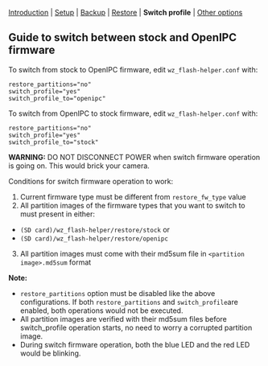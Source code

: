 [Introduction](README.md) | [Setup](README_setup.md) | [Backup](README_backup.md) | [Restore](README_restore.md) | **Switch profile** | [Other options](README_other_options.md)

## Guide to switch between stock and OpenIPC firmware


To switch from stock to OpenIPC firmware, edit `wz_flash-helper.conf` with:
```
restore_partitions="no"
switch_profile="yes"
switch_profile_to="openipc"
```

To switch from OpenIPC to stock firmware, edit `wz_flash-helper.conf` with:
```
restore_partitions="no"
switch_profile="yes"
switch_profile_to="stock"
```


**WARNING:** DO NOT DISCONNECT POWER when switch firmware operation is going on. This would brick your camera.

Conditions for switch firmware operation to work:
1. Current firmware type must be different from `restore_fw_type` value
2. All partition images of the firmware types that you want to switch to must present in either:
- `(SD card)/wz_flash-helper/restore/stock` or
- `(SD card)/wz_flash-helper/restore/openipc`
3. All partition images must come with their md5sum file in `<partition image>.md5sum` format


**Note:**
- `restore_partitions` option must be disabled like the above configurations. If both `restore_partitions` and `switch_profile`are enabled, both operations would not be executed.
- All partition images are verified with their md5sum files before switch_profile operation starts, no need to worry a corrupted partition image.
- During switch firmware operation, both the blue LED and the red LED would be blinking.
